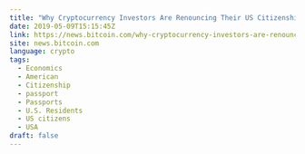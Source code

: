 ```yaml
---
title: "Why Cryptocurrency Investors Are Renouncing Their US Citizenship"
date: 2019-05-09T15:15:45Z
link: https://news.bitcoin.com/why-cryptocurrency-investors-are-renouncing-their-us-citizenship/?utm_medium=RSS&utm_source=news.12bit.vn
site: news.bitcoin.com
language: crypto
tags:
  - Economics
  - American
  - Citizenship
  - passport
  - Passports
  - U.S. Residents
  - US citizens
  - USA
draft: false
---
```

